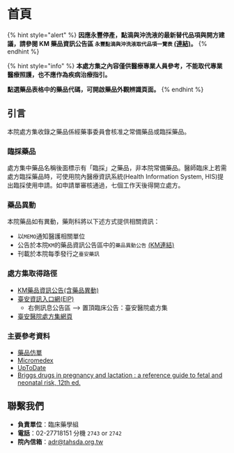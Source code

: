 # 首頁

{% hint style="alert" %}
**因應永豐停產，點滴與沖洗液的最新替代品項與開方建議，請參閱 KM 藥品資訊公告區 `永豐點滴與沖洗液取代品項一覽表` [(連結)](https://km.domain.tahsda.org.tw/KM/readdocument.aspx?documentId=176945)。**
{% endhint %}


{% hint style="info" %}
**本處方集之內容僅供醫療專業人員參考，不能取代專業醫療照護，也不應作為疾病治療指引。**

**點選藥品表格中的藥品代碼，可開啟藥品外觀辨識頁面。**
{% endhint %}

## 引言

本院處方集收錄之藥品係經藥事委員會核准之常備藥品或臨採藥品。

### 臨採藥品

處方集中藥品名稱後面標示有「臨採」之藥品，非本院常備藥品。醫師臨床上若需處方臨採藥品時，可使用院內醫療資訊系統\(Health Information System, HIS\)提出臨採使用申請。如申請單審核通過，七個工作天後得開立處方。

### 藥品異動

本院藥品如有異動，藥劑科將以下述方式提供相關資訊：

* 以`MEMO`通知醫護相關單位
* 公告於本院`KM`的藥品資訊公告區中的`藥品異動公告` [(KM連結)](http://km.domain.tahsda.org.tw/KM/listfolders.aspx?uid=2483)
* 刊載於本院每季發行之`臺安藥訊`

### 處方集取得路徑

* [KM藥品資訊公告\(含藥品異動\)](http://km.domain.tahsda.org.tw/KM/listfolders.aspx?uid=2429)
* [臺安資訊入口網\(EIP\)](http://portal.tahsda.org.tw/TaianPortal/)
  * 右側訊息公告區 --&gt; 置頂臨床公告：臺安醫院處方集
* [臺安醫院處方集網頁](https://shin13.gitbook.io/formulary/)

### 主要參考資料

* [藥品仿單](https://mcp.fda.gov.tw/)
* [Micromedex](https://erm.tahsda.org.tw/sendURLApiV3?dbid=LDB0010)
* [UpToDate](https://www.uptodate.com/contents/search)
* [Briggs drugs in pregnancy and lactation : a reference guide to fetal and neonatal risk, 12th ed.](https://wolterskluwer.vitalsource.com/reader/books/9781975162405/epubcfi/6/2%5b%3Bvnd.vst.idref%3Dcover%5d!/4/2/2/2%4091:40)

## 聯繫我們

* **負責單位**：臨床藥學組
* **電話**：02-27718151 分機 `2743` or `2742`
* **院內信箱**：adr@tahsda.org.tw

